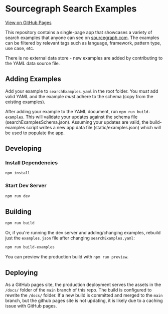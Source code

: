 # Sourcegraph Search Examples

[View on GitHub Pages](https://sourcegraph.github.io/sourcegraph-search-examples)

This repository contains a single-page app that showcases a variety of search examples that anyone can see on [sourcegraph.com](https://sourcegraph.com/search). The examples can be filtered by relevant tags such as language, framework, pattern type, use case, etc. 

There is no external data store - new examples are added by contributing to the YAML data source file.

## Adding Examples

Add your example to `searchExamples.yaml` in the root folder. You *must* add valid YAML and the example *must* adhere to the schema (copy from the existing examples). 

After adding your example to the YAML document, run `npm run build-examples`. This will validate your updates against the schema file (searchExamplesSchema.json). Assuming your updates are valid, the build-examples script writes a new app data file (static/examples.json) which will be used to populate the app.

## Developing

### Install Dependencies

```shell
npm install
```

### Start Dev Server

```bash
npm run dev
```

## Building

```bash
npm run build
```

Or, if you're running the dev server and adding/changing examples, rebuild just the `examples.json` file after changing `searchExamples.yaml`:

```bash
npm run build-examples
```

You can preview the production build with `npm run preview`.

## Deploying

As a GitHub pages site, the production deployment serves the assets in the `/docs/` folder of the `main` branch of this repo. The build is configured to rewrite the `/docs/` folder. If a new build is committed and merged to the `main` branch, but the github pages site is not updating, it is likely due to a caching issue with GitHub pages.